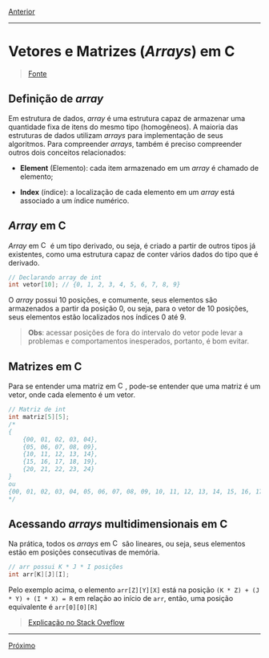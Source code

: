[Anterior](./01-structures.md "Estruturas")

---

# Vetores e Matrizes (_Arrays_) em C

> [Fonte](https://www.tutorialspoint.com/data_structures_algorithms/array_data_structure.htm "Site tutorialspoint")

## Definição de _array_

Em estrutura de dados, _array_ é uma estrutura capaz de armazenar uma quantidade fixa de itens do mesmo tipo (homogêneos). A maioria das estruturas de dados utilizam _arrays_ para implementação de seus algoritmos. Para compreender _arrays_, também é preciso compreender outros dois conceitos relacionados:

- **Element** (Elemento): cada item armazenado em um _array_ é chamado de elemento;

- **Index** (índice): a localização de cada elemento em um _array_ está associado a um índice numérico.

## _Array_ em C

_Array_ em <img alt="C" src="https://raw.github.com/newtmagalhaes/Aprendendo-Linguagens/master/images/logos/c.svg?sanitize=true" width="15"> é um tipo derivado, ou seja, é criado a partir de outros tipos já existentes, como uma estrutura capaz de conter vários dados do tipo que é derivado.

```C
// Declarando array de int
int vetor[10]; // {0, 1, 2, 3, 4, 5, 6, 7, 8, 9}
```

O _array_ possui 10 posições, e comumente, seus elementos são armazenados a partir da posição 0, ou seja, para o vetor de 10 posições, seus elementos estão localizados nos índices 0 até 9.

> **Obs**: acessar posições de fora do intervalo do vetor pode levar a problemas e comportamentos inesperados, portanto, é bom evitar.

## Matrizes em C

Para se entender uma matriz em <img alt="C" src="https://raw.github.com/newtmagalhaes/Aprendendo-Linguagens/master/images/logos/c.svg?sanitize=true" width="15">, pode-se entender que uma matriz é um vetor, onde cada elemento é um vetor.

```C
// Matriz de int
int matriz[5][5];
/*
{
    {00, 01, 02, 03, 04},
    {05, 06, 07, 08, 09},
    {10, 11, 12, 13, 14},
    {15, 16, 17, 18, 19},
    {20, 21, 22, 23, 24}
}
ou
{00, 01, 02, 03, 04, 05, 06, 07, 08, 09, 10, 11, 12, 13, 14, 15, 16, 17, 18, 19, 20, 21, 22, 23, 24}
*/
```

## Acessando _arrays_ multidimensionais em C

Na prática, todos os _arrays_ em <img alt="C" src="https://raw.github.com/newtmagalhaes/Aprendendo-Linguagens/master/images/logos/c.svg?sanitize=true" width="15"> são lineares, ou seja, seus elementos estão em posições consecutivas de memória.

```C
// arr possui K * J * I posições
int arr[K][J][I];
```

Pelo exemplo acima, o elemento `arr[Z][Y][X]` está na posição `(K * Z) + (J * Y) + (I * X) = R` em relação ao início de `arr`, então, uma posição equivalente é `arr[0][0][R]`

> [Explicação no Stack Oveflow](https://stackoverflow.com/questions/20023568/accessing-multidimensional-array-in-c "Site Stack Overflow")

---

[Próximo](./03-pointers.md "Ponteiros")

